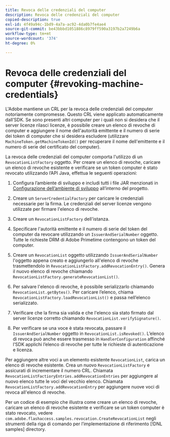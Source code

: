 ```yaml
---
title: Revoca delle credenziali del computer
description: Revoca delle credenziali del computer
copied-description: true
exl-id: 4f49a94c-1bd9-4a7a-ac92-4da0b7fe4ae4
source-git-commit: be43bbbd1051886c8979ff590a3197b2a7249b6a
workflow-type: tm+mt
source-wordcount: '374'
ht-degree: 0%

---
```


# Revoca delle credenziali del computer {#revoking-machine-credentials}

L&#39;Adobe mantiene un CRL per la revoca delle credenziali del computer notoriamente compromesse. Questo CRL viene applicato automaticamente dall’SDK. Se sono presenti altri computer per i quali non si desidera che il server licenze rilasci licenze, è possibile creare un elenco di revoche di computer e aggiungere il nome dell&#39;autorità emittente e il numero di serie dei token di computer che si desidera escludere (utilizzare `MachineToken.getMachineTokenId()` per recuperare il nome dell&#39;emittente e il numero di serie del certificato del computer).

La revoca delle credenziali del computer comporta l&#39;utilizzo di un `RevocationListFactory` oggetto. Per creare un elenco di revoche, caricare un elenco di revoche esistente e verificare se un token computer è stato revocato utilizzando l’API Java, effettua le seguenti operazioni:

1. Configura l’ambiente di sviluppo e includi tutti i file JAR menzionati in [Configurazione dell’ambiente di sviluppo](../../protecting-content/setting-up-the-sdk/setup-dev-env.md) all’interno del progetto.
1. Creare un `ServerCredentialFactory` per caricare le credenziali necessarie per la firma. Le credenziali del server licenze vengono utilizzate per firmare l&#39;elenco di revoche.
1. Creare un `RevocationListFactory` dell&#39;istanza.
1. Specificare l&#39;autorità emittente e il numero di serie del token del computer da revocare utilizzando un `IssuerAndSerialNumber` oggetto. Tutte le richieste DRM di Adobe Primetime contengono un token del computer.
1. Creare un `RevocationList` oggetto utilizzando `IssuerAndSerialNumber` l&#39;oggetto appena creato e aggiungerlo all&#39;elenco di revoche trasmettendolo in `RevocationListFactory.addRevocationEntry()`. Genera il nuovo elenco di revoche chiamando `RevocationListFactory.generateRevocationList()`.

1. Per salvare l&#39;elenco di revoche, è possibile serializzarlo chiamando `RevocationList.getBytes()`. Per caricare l’elenco, chiama `RevocationListFactory.loadRevocationList()` e passa nell’elenco serializzato.

1. Verificare che la firma sia valida e che l&#39;elenco sia stato firmato dal server licenze corretto chiamando `RevocationList.verifySignature()`.
1. Per verificare se una voce è stata revocata, passare il `IssuerAndSerialNumber` oggetto in `RevocationList.isRevoked()`. L’elenco di revoca può anche essere trasmesso in `HandlerConfiguration` affinché l’SDK applichi l’elenco di revoche per tutte le richieste di autenticazione e licenza.

Per aggiungere altre voci a un elemento esistente `RevocationList`, carica un elenco di revoche esistente. Crea un nuovo `RevocationListFactory` e assicurati di incrementare il numero CRL. Chiamata `RevocationListFactioryEntries.addRevocationEntries` per aggiungere al nuovo elenco tutte le voci del vecchio elenco. Chiamata `RevocationListFactory.addRevocationEntry` per aggiungere nuove voci di revoca all&#39;elenco di revoche.

Per un codice di esempio che illustra come creare un elenco di revoche, caricare un elenco di revoche esistente e verificare se un token computer è stato revocato, vedere `com.adobe.flashaccess.samples.revocation.CreateRevocationList` negli strumenti della riga di comando per l’implementazione di riferimento [!DNL samples] directory.
